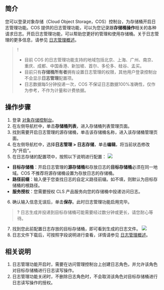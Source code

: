 ## 简介

您可以登录对象存储（Cloud Object Storage，COS）控制台，为存储桶开启日志管理功能。COS 提供的日志管理功能，可以为您记录跟**存储桶操作**相关的各种请求日志。开启日志管理功能，可以帮助您更好的管理和使用存储桶。关于日志管理的更多信息，请参见 [日志管理概述](https://intl.cloud.tencent.com/document/product/436/16920)。

>!
>- 目前 COS 的日志管理功能支持的地域包括北京、上海、广州、南京、重庆、成都、中国香港、新加坡、首尔、多伦多、硅谷、孟买。
>- 目前只有**存储桶所有者**拥有设置日志管理的权限，其他用户登录控制台不会显示**日志管理**配置项。 
>- 日志数据每5分钟投递一次，COS 不保证日志数据100%准确性，仅作为参考，不作为计量和计费依据。
>

## 操作步骤

1. 登录 [对象存储控制台](https://console.cloud.tencent.com/cos5)。
2. 在左侧导航栏中，单击**存储桶列表**，进入存储桶列表管理页面。
3. 找到需要开启日志管理的源存储桶，单击该存储桶名称，进入该存储桶管理页面。
4. 在左侧导航栏中，选择**日志管理 > 日志存储**，单击**编辑**，将当前状态修改为“开启”。
5. 在日志存储的配置项中，按照以下说明进行配置：
![](https://main.qcloudimg.com/raw/d5fa347da09d92b5f757e32c910739e3.png)
 - **目标存储桶**：开启日志管理的**源存储桶**和存放日志的**目标存储桶**必须在同一地域。COS 不推荐将源存储桶设置为存放日志的存储桶。
 - **路径前缀**：输入便于您查找日志的自定义路径前缀。如不填，则默认为目标存储桶的根路径。
 - **服务授权**：您需要授权 CLS 产品服务向您的存储桶中投递访问日志。
6. 确认输入信息无误后，单击**保存**。此时日志管理功能启用完毕。
>? 日志生成并投递到目标存储桶可能需要经过数分钟或更长，请您耐心等待。
>
7. 找到您此前配置日志存放的目标存储桶，即可看到生成的日志文件。
![](https://main.qcloudimg.com/raw/ef5f9cd836f3f50ee3e21fa58fc69baf.png)
8. 日志文件下载后，可按照字段说明进行查看，详情请参见 [日志管理概述](https://intl.cloud.tencent.com/document/product/436/16920)。


## 相关说明

1. 日志管理功能开启时，需要在访问管理控制台上创建日志角色，并允许该角色对目标存储桶进行日志读写操作。
2. 日志管理功能关闭时，不删除日志角色时，不会取消该角色对目标存储桶进行日志读写操作的授权。
